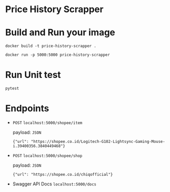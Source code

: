 # Price History Scrapper

# Build and Run your image

```
docker build -t price-history-scrapper .
```

```
docker run -p 5000:5000 price-history-scrapper
```

# Run Unit test

```
pytest
```

# Endpoints

- `POST` `localhost:5000/shopee/item`

  payload: `JSON`
  ```
  {"url": "https://shopee.co.id/Logitech-G102-Lightsync-Gaming-Mouse-i.39400356.3840449468"}
  ```
  
- `POST` `localhost:5000/shopee/shop`

  payload: `JSON`
  ```
  {"url": "https://shopee.co.id/chiqofficial"}
  ```
  
- Swagger API Docs `localhost:5000/docs`
